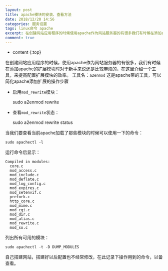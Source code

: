 ```yaml
---
layout: post
title: apache模块的安装、查看方法
date: 2018/12/20 14:56
categories: 服务设置
tags: linux命令 apache
excerpt: 在创建网站应用程序的时候使用apache作为网站服务器的有很多我们有时候在添加apache的扩展模块时对于新手来说还是比较麻烦的在这里介绍一个工具来提高配置扩展模块的效率工具名codea2enmodcode这是apache带的工具可以简化apache添加扩展的操作步骤ulli启用codemodrewritecode模块liulprecodeclasslanguageshellsudoa2enmod
comment: true
---
```


* content
{:top}

在创建网站应用程序的时候，使用apache作为网站服务器的有很多，我们有时候在添加apache的扩展模块时对于新手来说还是比较麻烦的，在这里介绍一个工具，来提高配置扩展模块的效率。
工具名：`a2enmod` 这是apache带的工具，可以简化apache添加扩展的操作步骤

  * 启用`mod_rewrite`模块：

    
    
    sudo a2enmod rewrite
    

  * 查看`mod_rewrite`状态：

    
    
    sudo a2enmod rewrite status
    

当我们要查看当前apache加载了那些模块的时候可以使用一下的命令：

    
    
    sudo apachectl -l
    

运行命令后显示：

    
    
    Compiled in modules:
      core.c
      mod_access.c
      mod_include.c
      mod_deflate.c
      mod_log_config.c
      mod_expires.c
      mod_setenvif.c
      prefork.c
      http_core.c
      mod_mime.c
      mod_cgi.c
      mod_dir.c
      mod_alias.c
      mod_rewrite.c
      mod_so.c
    

列出所有可用的模块：

    
    
    sudo apachectl -t -D DUMP_MODULES
    

自己搭建网站，搭建好以后配置也不经常修改，在此记录下操作用到的命令，以备查看。


    